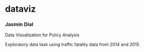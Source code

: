 # dataviz
### Jasmin Dial
Data Visualization for Policy Analysis

Exploratory data task using traffic fatality data from 2014 and 2015
